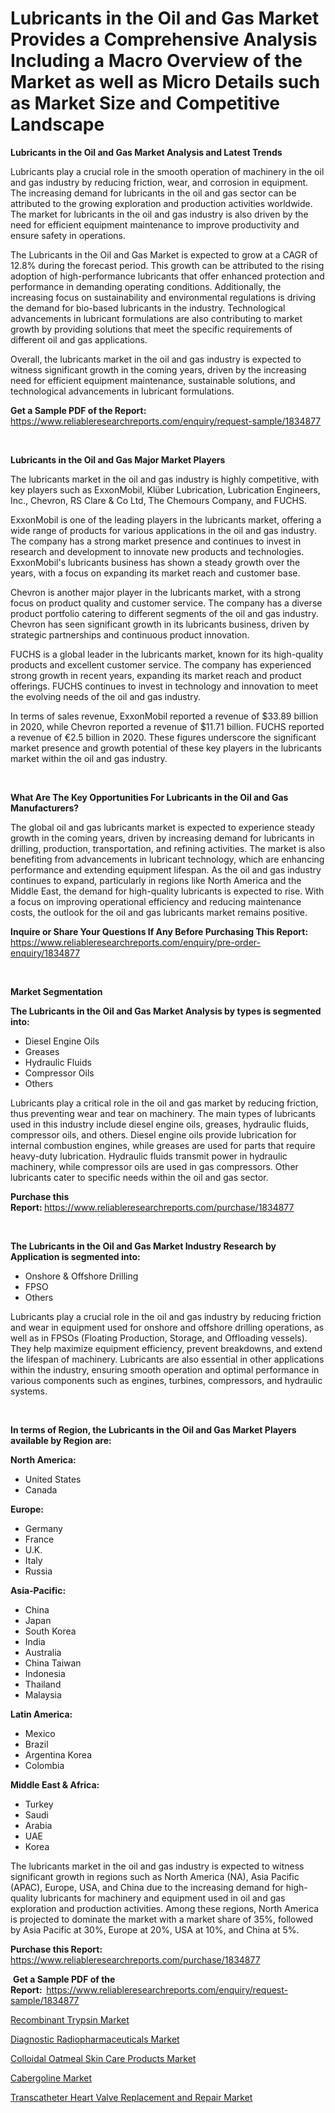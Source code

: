 <p><h1>Lubricants in the Oil and Gas Market Provides a Comprehensive Analysis Including a Macro Overview of the Market as well as Micro Details such as Market Size and Competitive Landscape</h1></p><p><strong>Lubricants in the Oil and Gas Market Analysis and Latest Trends</strong></p>
<p><p>Lubricants play a crucial role in the smooth operation of machinery in the oil and gas industry by reducing friction, wear, and corrosion in equipment. The increasing demand for lubricants in the oil and gas sector can be attributed to the growing exploration and production activities worldwide. The market for lubricants in the oil and gas industry is also driven by the need for efficient equipment maintenance to improve productivity and ensure safety in operations.</p><p>The Lubricants in the Oil and Gas Market is expected to grow at a CAGR of 12.8% during the forecast period. This growth can be attributed to the rising adoption of high-performance lubricants that offer enhanced protection and performance in demanding operating conditions. Additionally, the increasing focus on sustainability and environmental regulations is driving the demand for bio-based lubricants in the industry. Technological advancements in lubricant formulations are also contributing to market growth by providing solutions that meet the specific requirements of different oil and gas applications.</p><p>Overall, the lubricants market in the oil and gas industry is expected to witness significant growth in the coming years, driven by the increasing need for efficient equipment maintenance, sustainable solutions, and technological advancements in lubricant formulations.</p></p>
<p><strong>Get a Sample PDF of the Report:&nbsp;</strong> <a href="https://www.reliableresearchreports.com/enquiry/request-sample/1834877">https://www.reliableresearchreports.com/enquiry/request-sample/1834877</a></p>
<p>&nbsp;</p>
<p><strong>Lubricants in the Oil and Gas Major Market Players</strong></p>
<p><p>The lubricants market in the oil and gas industry is highly competitive, with key players such as ExxonMobil, Klüber Lubrication, Lubrication Engineers, Inc., Chevron, RS Clare & Co Ltd, The Chemours Company, and FUCHS. </p><p>ExxonMobil is one of the leading players in the lubricants market, offering a wide range of products for various applications in the oil and gas industry. The company has a strong market presence and continues to invest in research and development to innovate new products and technologies. ExxonMobil's lubricants business has shown a steady growth over the years, with a focus on expanding its market reach and customer base.</p><p>Chevron is another major player in the lubricants market, with a strong focus on product quality and customer service. The company has a diverse product portfolio catering to different segments of the oil and gas industry. Chevron has seen significant growth in its lubricants business, driven by strategic partnerships and continuous product innovation.</p><p>FUCHS is a global leader in the lubricants market, known for its high-quality products and excellent customer service. The company has experienced strong growth in recent years, expanding its market reach and product offerings. FUCHS continues to invest in technology and innovation to meet the evolving needs of the oil and gas industry.</p><p>In terms of sales revenue, ExxonMobil reported a revenue of $33.89 billion in 2020, while Chevron reported a revenue of $11.71 billion. FUCHS reported a revenue of €2.5 billion in 2020. These figures underscore the significant market presence and growth potential of these key players in the lubricants market within the oil and gas industry.</p></p>
<p>&nbsp;</p>
<p><strong>What Are The Key Opportunities For Lubricants in the Oil and Gas Manufacturers?</strong></p>
<p><p>The global oil and gas lubricants market is expected to experience steady growth in the coming years, driven by increasing demand for lubricants in drilling, production, transportation, and refining activities. The market is also benefiting from advancements in lubricant technology, which are enhancing performance and extending equipment lifespan. As the oil and gas industry continues to expand, particularly in regions like North America and the Middle East, the demand for high-quality lubricants is expected to rise. With a focus on improving operational efficiency and reducing maintenance costs, the outlook for the oil and gas lubricants market remains positive.</p></p>
<p><strong>Inquire or Share Your Questions If Any Before Purchasing This Report:</strong> <a href="https://www.reliableresearchreports.com/enquiry/pre-order-enquiry/1834877">https://www.reliableresearchreports.com/enquiry/pre-order-enquiry/1834877</a></p>
<p>&nbsp;</p>
<p><strong>Market Segmentation</strong></p>
<p><strong>The Lubricants in the Oil and Gas Market Analysis by types is segmented into:</strong></p>
<p><ul><li>Diesel Engine Oils</li><li>Greases</li><li>Hydraulic Fluids</li><li>Compressor Oils</li><li>Others</li></ul></p>
<p><p>Lubricants play a critical role in the oil and gas market by reducing friction, thus preventing wear and tear on machinery. The main types of lubricants used in this industry include diesel engine oils, greases, hydraulic fluids, compressor oils, and others. Diesel engine oils provide lubrication for internal combustion engines, while greases are used for parts that require heavy-duty lubrication. Hydraulic fluids transmit power in hydraulic machinery, while compressor oils are used in gas compressors. Other lubricants cater to specific needs within the oil and gas sector.</p></p>
<p><strong>Purchase this Report:&nbsp;</strong><a href="https://www.reliableresearchreports.com/purchase/1834877">https://www.reliableresearchreports.com/purchase/1834877</a></p>
<p>&nbsp;</p>
<p><strong>The Lubricants in the Oil and Gas Market Industry Research by Application is segmented into:</strong></p>
<p><ul><li>Onshore & Offshore Drilling</li><li>FPSO</li><li>Others</li></ul></p>
<p><p>Lubricants play a crucial role in the oil and gas industry by reducing friction and wear in equipment used for onshore and offshore drilling operations, as well as in FPSOs (Floating Production, Storage, and Offloading vessels). They help maximize equipment efficiency, prevent breakdowns, and extend the lifespan of machinery. Lubricants are also essential in other applications within the industry, ensuring smooth operation and optimal performance in various components such as engines, turbines, compressors, and hydraulic systems.</p></p>
<p>&nbsp;</p>
<p><strong>In terms of Region, the Lubricants in the Oil and Gas Market Players available by Region are:</strong></p>
<p>
    <p> <strong> North America: </strong>
        <ul>
            <li>United States</li>
            <li>Canada</li>
        </ul>
        </p> 
    <p> <strong> Europe: </strong>
        <ul>
            <li>Germany</li>
            <li>France</li>
            <li>U.K.</li>
            <li>Italy</li>
            <li>Russia</li>
        </ul>
        </p> 
    <p> <strong> Asia-Pacific: </strong>
        <ul>
            <li>China</li>
            <li>Japan</li>
            <li>South Korea</li>
            <li>India</li>
            <li>Australia</li>
            <li>China Taiwan</li>
            <li>Indonesia</li>
            <li>Thailand</li>
            <li>Malaysia</li>
        </ul>
        </p> 
    <p> <strong> Latin America: </strong>
        <ul>
            <li>Mexico</li>
            <li>Brazil</li>
            <li>Argentina Korea</li>
            <li>Colombia</li>
        </ul>
        </p> 
    <p> <strong> Middle East & Africa: </strong>
        <ul>
            <li>Turkey</li>
            <li>Saudi</li>
            <li>Arabia</li>
            <li>UAE</li>
            <li>Korea</li>
        </ul>
    </p>
    </p>
<p><p>The lubricants market in the oil and gas industry is expected to witness significant growth in regions such as North America (NA), Asia Pacific (APAC), Europe, USA, and China due to the increasing demand for high-quality lubricants for machinery and equipment used in oil and gas exploration and production activities. Among these regions, North America is projected to dominate the market with a market share of 35%, followed by Asia Pacific at 30%, Europe at 20%, USA at 10%, and China at 5%.</p></p>
<p><strong>Purchase this Report: </strong><a href="https://www.reliableresearchreports.com/purchase/1834877">https://www.reliableresearchreports.com/purchase/1834877</a></p>
<p>&nbsp;<strong>Get a Sample PDF of the Report:&nbsp;&nbsp;</strong><a href="https://www.reliableresearchreports.com/enquiry/request-sample/1834877">https://www.reliableresearchreports.com/enquiry/request-sample/1834877</a></p>
<p><strong></strong></p>
<p><p><a href="https://medium.com/@markkautzer09/recombinant-trypsin-market-analysis-and-sze-forecasted-for-period-from-2024-to-2031-33972eea155f">Recombinant Trypsin Market</a></p><p><a href="https://medium.com/@markkautzer09/analyzing-diagnostic-radiopharmaceuticals-market-global-industry-perspective-and-forecast-2024-to-e43d2e4bc345">Diagnostic Radiopharmaceuticals Market</a></p><p><a href="https://medium.com/@markkautzer09/colloidal-oatmeal-skin-care-products-market-the-key-to-successful-business-strategy-forecast-till-d770e84769d4">Colloidal Oatmeal Skin Care Products Market</a></p><p><a href="https://medium.com/@markkautzer09/cabergoline-market-insights-into-market-cagr-market-trends-and-growth-strategies-0e0bbcec2a0e">Cabergoline Market</a></p><p><a href="https://medium.com/@markkautzer09/transcatheter-heart-valve-replacement-and-repair-market-size-cagr-trends-2024-2030-d8766ac10990">Transcatheter Heart Valve Replacement and Repair Market</a></p></p>